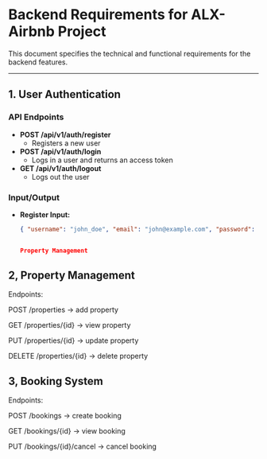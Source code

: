 # Backend Requirements for ALX-Airbnb Project

This document specifies the technical and functional requirements for the backend features.

---

## 1. User Authentication

### API Endpoints
- **POST /api/v1/auth/register**
  - Registers a new user
- **POST /api/v1/auth/login**
  - Logs in a user and returns an access token
- **GET /api/v1/auth/logout**
  - Logs out the user

### Input/Output
- **Register Input:**  
  ```json
  { "username": "john_doe", "email": "john@example.com", "password": "StrongPass123" }


  Property Management

## 2, Property Management


Endpoints:

POST /properties → add property

GET /properties/{id} → view property

PUT /properties/{id} → update property

DELETE /properties/{id} → delete property


##  3,  Booking System

Endpoints:

POST /bookings → create booking

GET /bookings/{id} → view booking

PUT /bookings/{id}/cancel → cancel booking
